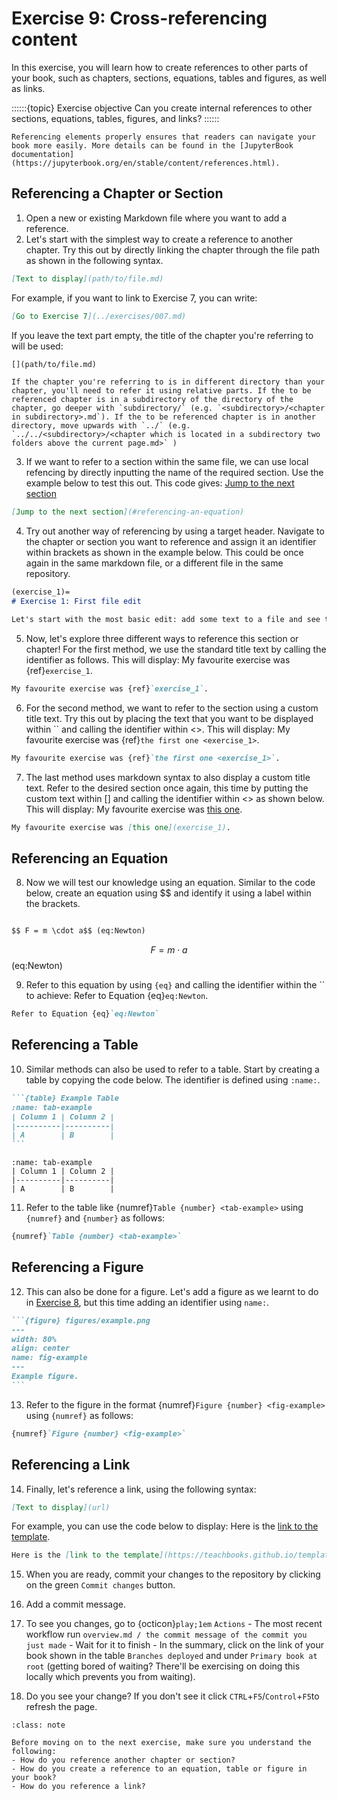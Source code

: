 # Exercise 9: Cross-referencing content

In this exercise, you will learn how to create references to other parts of your book, such as chapters, sections, equations, tables and figures, as well as links.

::::::{topic} Exercise objective
Can you create internal references to other sections, equations, tables, figures, and links?
::::::

```{tip}
Referencing elements properly ensures that readers can navigate your book more easily. More details can be found in the [JupyterBook documentation](https://jupyterbook.org/en/stable/content/references.html).
```

## Referencing a Chapter or Section

1. Open a new or existing Markdown file where you want to add a reference.
2. Let's start with the simplest way to create a reference to another chapter. Try this out by directly linking the chapter through the file path as shown in the following syntax. 

```md
[Text to display](path/to/file.md)
```

For example, if you want to link to Exercise 7, you can write:

```md
[Go to Exercise 7](../exercises/007.md)
```

If you leave the text part empty, the title of the chapter you're referring to will be used:

```md
[](path/to/file.md)
```

```{tip}
If the chapter you're referring to is in different directory than your chapter, you'll need to refer it using relative parts. If the to be referenced chapter is in a subdirectory of the directory of the chapter, go deeper with `subdirectory/` (e.g. `<subdirectory>/<chapter in subdirectory>.md`). If the to be referenced chapter is in another directory, move upwards with `../` (e.g. `../../<subdirectory>/<chapter which is located in a subdirectory two folders above the current page.md>` )
```

3. If we want to refer to a section within the same file, we can use local refencing by directly inputting the name of the required section. Use the example below to test this out. This code gives: [Jump to the next section](#referencing-an-equation)

```md
[Jump to the next section](#referencing-an-equation)
```

4. Try out another way of referencing by using a target header. Navigate to the chapter or section you want to reference and assign it an identifier within brackets as shown in the example below. This could be once again in the same markdown file, or a different file in the same repository.

```md
(exercise_1)=
# Exercise 1: First file edit

Let's start with the most basic edit: add some text to a file and see that the website is updated...
```
5. Now, let's explore three different ways to reference this section or chapter! For the first method, we use the standard title text by calling the identifier as follows. This will display: My favourite exercise was {ref}`exercise_1`.

```md
My favourite exercise was {ref}`exercise_1`.
```


6. For the second method, we want to refer to the section using a custom title text. Try this out by placing the text that you want to be displayed within `` and calling the identifier within <>. 
This will display: My favourite exercise was {ref}`the first one <exercise_1>`.

```md
My favourite exercise was {ref}`the first one <exercise_1>`.
```


7. The last method uses markdown syntax to also display a custom title text. Refer to the desired section once again, this time by putting the custom text within [] and calling the identifier within <> as shown below. This will display: My favourite exercise was [this one](exercise_1).


```md
My favourite exercise was [this one](exercise_1).
```


## Referencing an Equation

8. Now we will test our knowledge using an equation. Similar to the code below, create an equation using $$ and identify it using a label within the brackets.


```md

$$ F = m \cdot a$$ (eq:Newton)

```

 $$ F = m \cdot a$$ (eq:Newton)

9. Refer to this equation by using `{eq}` and calling the identifier within the `` to achieve: Refer to Equation {eq}`eq:Newton`.

```md
Refer to Equation {eq}`eq:Newton`
```


## Referencing a Table

10. Similar methods can also be used to refer to a table. Start by creating a table by copying the code below. The identifier is defined using `:name:`.

````md
```{table} Example Table
:name: tab-example
| Column 1 | Column 2 |
|----------|----------|
| A        | B        |
```
````


```{table} Example Table
:name: tab-example
| Column 1 | Column 2 |
|----------|----------|
| A        | B        |
```

11. Refer to the table like {numref}`Table {number} <tab-example>` using `{numref}` and `{number}` as follows:


```md
{numref}`Table {number} <tab-example>`
```
  


## Referencing a Figure

12. This can also be done for a figure. Let's add a figure as we learnt to do in [Exercise 8](008.md), but this time adding an identifier using `name:`.

````md
```{figure} figures/example.png
---
width: 80%
align: center
name: fig-example
---
Example figure.
```
````


13. Refer to the figure in the format {numref}`Figure {number} <fig-example>` using `{numref}` as follows:

```md
{numref}`Figure {number} <fig-example>`
```

## Referencing a Link

14. Finally, let's reference a link, using the following syntax:

```md
[Text to display](url)
```
For example, you can use the code below to display: Here is the [link to the template](https://teachbooks.github.io/template/).


```md
Here is the [link to the template](https://teachbooks.github.io/template/).
```


15. When you are ready, commit your changes to the repository by clicking on the green `Commit changes` button.

16. Add a commit message.

17. To see you changes, go to {octicon}`play;1em` `Actions` - The most recent workflow run `overview.md / the commit message of the commit you just made` - Wait for it to finish - In the summary, click on the link of your book shown in the table `Branches deployed` and under `Primary book at root` (getting bored of waiting? There'll be exercising on doing this locally which prevents you from waiting).

18. Do you see your change? If you don't see it click `CTRL`+`F5`/`Control`+`F5`to refresh the page.


```{admonition} Check your understanding
:class: note

Before moving on to the next exercise, make sure you understand the following:
- How do you reference another chapter or section?
- How do you create a reference to an equation, table or figure in your book?
- How do you reference a link?
```